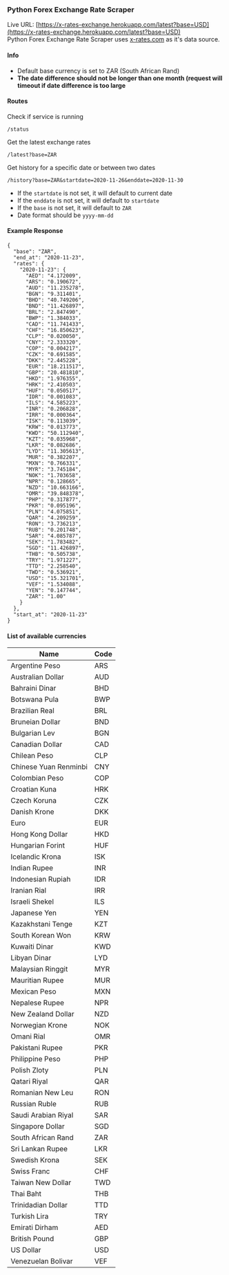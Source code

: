 ### Python Forex Exchange Rate Scraper
Live URL:
[https://x-rates-exchange.herokuapp.com/latest?base=USD](https://x-rates-exchange.herokuapp.com/latest?base=USD)
<br/>
Python Forex Exchange Rate Scraper uses [x-rates.com](https://www.x-rates.com/) as it's data source.
#### Info
- Default base currency is set to ZAR (South African Rand)
- <b>The date difference should not be longer than one month (request will timeout if date difference is too large </b>

#### Routes
Check if service is running
```
/status
```
Get the latest exchange rates
```
/latest?base=ZAR
```
Get history for a specific date or between two dates
```
/history?base=ZAR&startdate=2020-11-26&enddate=2020-11-30
```
- If the `startdate` is not set, it will default to current date
- If the `enddate` is not set, it will default to `startdate`
- If the `base` is not set, it will default to `ZAR`
- Date format should be `yyyy-mm-dd`
#### Example Response
```
{
  "base": "ZAR",
  "end_at": "2020-11-23",
  "rates": {
    "2020-11-23": {
      "AED": "4.172009",
      "ARS": "0.190672",
      "AUD": "11.235278",
      "BGN": "9.311401",
      "BHD": "40.749206",
      "BND": "11.426897",
      "BRL": "2.847490",
      "BWP": "1.384033",
      "CAD": "11.741433",
      "CHF": "16.850623",
      "CLP": "0.020050",
      "CNY": "2.333320",
      "COP": "0.004217",
      "CZK": "0.691585",
      "DKK": "2.445228",
      "EUR": "18.211517",
      "GBP": "20.481810",
      "HKD": "1.976355",
      "HRK": "2.410503",
      "HUF": "0.050517",
      "IDR": "0.001083",
      "ILS": "4.585223",
      "INR": "0.206828",
      "IRR": "0.000364",
      "ISK": "0.113039",
      "KRW": "0.013773",
      "KWD": "50.112940",
      "KZT": "0.035968",
      "LKR": "0.082686",
      "LYD": "11.305613",
      "MUR": "0.382207",
      "MXN": "0.766331",
      "MYR": "3.745184",
      "NOK": "1.703658",
      "NPR": "0.128665",
      "NZD": "10.663166",
      "OMR": "39.848378",
      "PHP": "0.317877",
      "PKR": "0.095196",
      "PLN": "4.075851",
      "QAR": "4.209259",
      "RON": "3.736213",
      "RUB": "0.201748",
      "SAR": "4.085787",
      "SEK": "1.783482",
      "SGD": "11.426897",
      "THB": "0.505738",
      "TRY": "1.971227",
      "TTD": "2.258540",
      "TWD": "0.536921",
      "USD": "15.321701",
      "VEF": "1.534088",
      "YEN": "0.147744",
      "ZAR": "1.00"
    }
  },
  "start_at": "2020-11-23"
}
```
#### List of available currencies
| Name  | Code |
| ------------- | ------------- |
| Argentine Peso | ARS |
| Australian Dollar | AUD |
| Bahraini Dinar | BHD |
| Botswana Pula | BWP |
| Brazilian Real | BRL |
| Bruneian Dollar | BND |
| Bulgarian Lev | BGN |
| Canadian Dollar | CAD |
| Chilean Peso | CLP |
| Chinese Yuan Renminbi | CNY |
| Colombian Peso | COP |
| Croatian Kuna | HRK |
| Czech Koruna | CZK |
| Danish Krone | DKK |
| Euro | EUR |
| Hong Kong Dollar | HKD |
| Hungarian Forint | HUF |
| Icelandic Krona | ISK |
| Indian Rupee | INR |
| Indonesian Rupiah | IDR |
| Iranian Rial | IRR |
| Israeli Shekel | ILS |
| Japanese Yen | YEN |
| Kazakhstani Tenge | KZT |
| South Korean Won | KRW |
| Kuwaiti Dinar | KWD |
| Libyan Dinar | LYD |
| Malaysian Ringgit | MYR |
| Mauritian Rupee | MUR |
| Mexican Peso | MXN |
| Nepalese Rupee | NPR |
| New Zealand Dollar | NZD |
| Norwegian Krone | NOK |
| Omani Rial | OMR |
| Pakistani Rupee | PKR |
| Philippine Peso | PHP |
| Polish Zloty | PLN |
| Qatari Riyal | QAR |
| Romanian New Leu | RON |
| Russian Ruble | RUB |
| Saudi Arabian Riyal | SAR |
| Singapore Dollar | SGD |
| South African Rand | ZAR |
| Sri Lankan Rupee | LKR |
| Swedish Krona | SEK |
| Swiss Franc | CHF |
| Taiwan New Dollar | TWD |
| Thai Baht | THB |
| Trinidadian Dollar | TTD |
| Turkish Lira | TRY |
| Emirati Dirham | AED |
| British Pound | GBP |
| US Dollar | USD |
| Venezuelan Bolivar | VEF |
